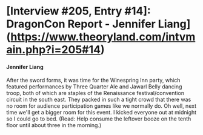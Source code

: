 # [Interview #205, Entry #14]: DragonCon Report - Jennifer Liang](https://www.theoryland.com/intvmain.php?i=205#14)

#### Jennifer Liang

After the sword forms, it was time for the Winespring Inn party, which featured performances by Three Quarter Ale and Jawarl Belly dancing troop, both of which are staples of the Renaissance festival/convention circuit in the south east. They packed in such a tight crowd that there was no room for audience participation games like we normally do. Oh well, next time we'll get a bigger room for this event. I kicked everyone out at midnight so I could go to bed. (Read: Help consume the leftover booze on the tenth floor until about three in the morning.)

